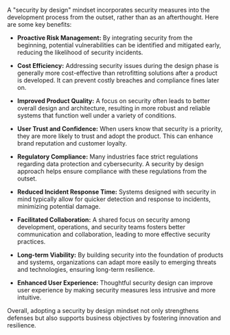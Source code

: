 A "security by design" mindset incorporates security measures into the development process from the outset, rather than as an afterthought. Here are some key benefits:

* **Proactive Risk Management:** By integrating security from the beginning, potential vulnerabilities can be identified and mitigated early, reducing the likelihood of security incidents.

* **Cost Efficiency:** Addressing security issues during the design phase is generally more cost-effective than retrofitting solutions after a product is developed. It can prevent costly breaches and compliance fines later on.

* **Improved Product Quality:** A focus on security often leads to better overall design and architecture, resulting in more robust and reliable systems that function well under a variety of conditions.

* **User Trust and Confidence:** When users know that security is a priority, they are more likely to trust and adopt the product. This can enhance brand reputation and customer loyalty.

* **Regulatory Compliance:** Many industries face strict regulations regarding data protection and cybersecurity. A security by design approach helps ensure compliance with these regulations from the outset.

* **Reduced Incident Response Time:** Systems designed with security in mind typically allow for quicker detection and response to incidents, minimizing potential damage.

* **Facilitated Collaboration:** A shared focus on security among development, operations, and security teams fosters better communication and collaboration, leading to more effective security practices.

* **Long-term Viability:** By building security into the foundation of products and systems, organizations can adapt more easily to emerging threats and technologies, ensuring long-term resilience.

* **Enhanced User Experience:** Thoughtful security design can improve user experience by making security measures less intrusive and more intuitive.

Overall, adopting a security by design mindset not only strengthens defenses but also supports business objectives by fostering innovation and resilience.





